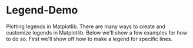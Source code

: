 # Legend-Demo
Plotting legends in Matplotlib.  There are many ways to create and customize legends in Matplotlib. Below we'll show a few examples for how to do so.  First we'll show off how to make a legend for specific lines.
